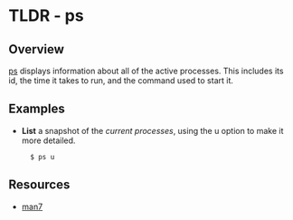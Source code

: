 TLDR - ps
==========

Overview
--------

[ps] displays information about all of the active processes.  This includes its id, the time it takes to run, and the command used to start it.

Examples
--------

- **List** a snapshot of the *current processes*, using the u option to make it more detailed.

        $ ps u

Resources
---------

- [man7](http://man7.org/linux/man-pages/man1/ps.1.html)

[ps]: http://man7.org/linux/man-pages/man1/ps.1.html

